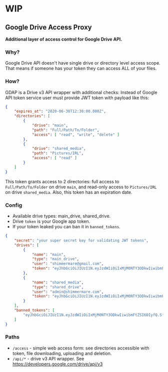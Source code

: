 # **WIP**

## Google Drive Access Proxy
**Additional layer of access control for Google Drive API.**

### Why?
Google Drive API doesn't have single drive or directory level access scope. That means if someone has your token they can access ALL of your files.

### How?
GDAP is a Drive v3 API wrapper with additional checks:
Instead of Google API token service user must provide JWT token with payload like this:
```json
{
	"expires_at": "2020-06-30T12:30:00.000Z",
    "directories": [
        {
            "drive": "main",
            "path": "Full/Path/To/Folder",
            "access": [ "read", "write", "delete" ]
        },
        {
            "drive": "shared_media",
            "path": "Pictures/IRL",
            "access": [ "read" ]
        }
    ]
}
```
This token grants access to 2 directories: full access to `Full/Path/To/Folder` on drive `main`, and read-only access to `Pictures/IRL` on drive `shared_media`. Also, this token has an expiration date.

### Config
+ Available drive types: main_drive, shared_drive.
+ Drive `token` is your Google app token.
+ If your token leaked you can ban it in `banned_tokens`.
```json
{
	"secret": "your super secret key for validating JWT tokens",
	"drives": [
		{
			"name": "main",
			"type": "main_drive",
			"user": "shimmermare@gmail.com",
			"token": "eyJhbGciOiJIUzI1N.eyJzdWIiOiIxMjM0NTY3ODkwIiwibmFtZSI6DIyfQ.SflKxwRJSMeKKF2dQssw5c"
		},
		{
			"name": "shared_media",
			"type": "shared_drive",
			"user": "admin@shimmermare.com",
			"token": "eyJhbGciOiJIUzI1N.eyJzdWIiOiIxMjM0NTY3ODkwIiwibmFtZSI6DIyfQ.SflKxwRJSMeKKF2dQssw5c"
		}
	],
	"banned_tokens": [
		"eyJhbGciOiJIUzI1N.eyJzdWIiOiIxMjM0NTY3ODkwIiwibmFtZSI6DIyfQ.SflKxwRJSMeKKF2dQssw5c"
	]
}
```

### Paths
+ `/access` - simple web access form: see directories accessible with token, file downloading, uploading and deletion.
+ `/api/*` - drive v3 API wrapper. See https://developers.google.com/drive/api/v3